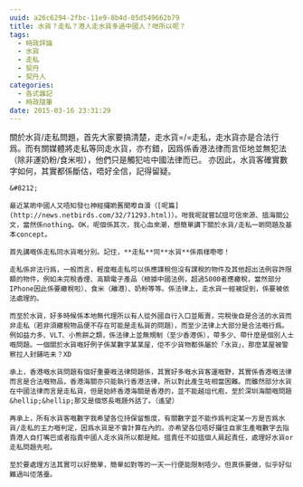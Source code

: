 ```yaml
---
uuid: a26c6294-2fbc-11e9-8b4d-05d549662b79
title: 水貨？走私？港人走水貨多過中國人？咁所以呢？
tags:
  - 時政評論
  - 水貨
  - 走私
  - 契丹
  - 契丹人
categories:
  - 各式雜記
  - 時政隨筆
date: 2015-03-16 23:31:29
---
```


關於水貨/走私問題，首先大家要搞清楚，走水貨=/=走私，走水貨亦是合法行爲。而有關媒體將走私等同走水貨，亦冇錯，因爲係香港法律而言佢地並無犯法（除非運奶粉/食米啦），他們只是觸犯咗中國法律而已。 亦因此，水貨客確實數字如何，其實都係斷估，唔好全信，記得留疑。

	&#8212;

	最近某啲中國人又唔知發乜神經攞啲舊聞嚟自瀆（[呢篇](http://news.netbirds.com/32/71293.html)）。咁我呢就嘗試搵可信來源、搵海關公文，當然係nothing。OK，呢個係其次，我心血來潮，想簡單講下關於水貨/走私一啲問題及基本concept。

	首先講嘅係走私同水貨嘅分別。記住，**走私**同**水貨**係兩樣嘢嚟！

	走私係非法行爲，一般而言，輕度嘅走私可以係應課稅但沒有課稅的物件及其他超出法例容許限額的物件，例如未完稅香煙、高額電子產品（根據中國法例，超過5000者應繳稅，當然部分IPhone因此係要繳稅啦）、食米（離港）、奶粉等等。係法律上，走水貨一經被捉到，係要被依法處理的。

	而至於水貨，好多時候係本地無代理所以有人從外國自行入口並販賣，完稅後自是合法的水貨而非走私（若非須繳稅物品便不存在可能是走私貨的問題），而至少法律上大部分是合法嘅行爲。例如益力多、VLT、小熊餅之類，係法律上並無規制（至少香港係），帶多少、帶什麼是個別人士嘅問題。一個關於水貨嘅好例子係某數字某某屋，佢不少貨物都係屬於「水貨」，那麼某屋被警察拉人封鋪咗未？XD

	承上，香港嘅水貨問題有個好重要嘅法律問題係，其實好多嘅水貨客運嘅野，其實係香港嘅法律而言是合法嘅物品，香港海關亦只能執行香港法律，所以對此產生咗相當困難。而雖然部分水貨在中國法律而言是走私貨，但是始終香港海關是香港的，並不能越俎代庖，至於深圳海關嘅問題&hellip;&hellip;那又是個悠長嘅題外話了。（遙望）

	再承上，所有水貨客嘅數字我希望各位持保留態度，有關數字並不能作爲判定某一方是否爲水貨/走私的主力嘅判定，因爲水貨是不會計算在內的。亦希望各位唔好攞住自家生產嘅數字去指責港人自打嘴巴或者指責中國人走水貨所以都是賊。搵責任不如搵個人肩起責任，處理好水貨or走私問題先啦。

	至於要處理方法其實可以好簡單，簡單如對等的一天一行便能限制唔少。但真係要做，似乎好似難過叫佢落臺。
